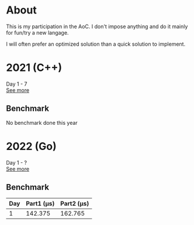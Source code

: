 # About
This is my participation in the AoC. 
I don't impose anything and do it mainly for fun/try a new langage.

I will often prefer an optimized solution than a quick solution to implement.



# 2021 (C++)
Day 1 - 7  
[See more](2021)
## Benchmark
No benchmark done this year

# 2022 (Go)
Day 1 - ?   
[See more](2022) 
## Benchmark 
| Day  | Part1 (µs) | Part2 (µs) |
| :-- | :--------- | :--------- |
| 1  | 142.375 | 162.765 | 

